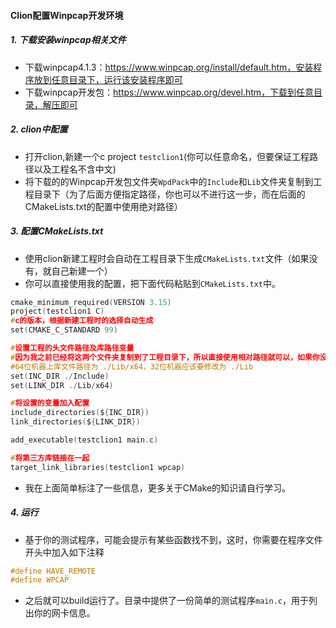 #### Clion配置Winpcap开发环境
##### 1. 下载安装winpcap相关文件  
* 下载winpcap4.1.3：https://www.winpcap.org/install/default.htm，安装程序放到任意目录下，运行该安装程序即可  
* 下载winpcap开发包：https://www.winpcap.org/devel.htm，下载到任意目录，解压即可
##### 2. clion中配置
* 打开clion,新建一个c project `testclion1`(你可以任意命名，但要保证工程路径以及工程名不含中文)
* 将下载的的Winpcap开发包文件夹`WpdPack`中的`Include`和`Lib`文件夹复制到工程目录下（为了后面方便指定路径，你也可以不进行这一步，而在后面的CMakeLists.txt的配置中使用绝对路径）
##### 3. 配置CMakeLists.txt
* 使用clion新建工程时会自动在工程目录下生成`CMakeLists.txt`文件（如果没有，就自己新建一个）
* 你可以直接使用我的配置，把下面代码粘贴到`CMakeLists.txt`中。
```c
cmake_minimum_required(VERSION 3.15)
project(testclion1 C)
#c的版本，根据新建工程时的选择自动生成
set(CMAKE_C_STANDARD 99)

#设置工程的头文件路径及库路径变量
#因为我之前已经将这两个文件夹复制到了工程目录下，所以直接使用相对路径就可以，如果你没有复制，就写绝对路径
#64位机器上库文件路径为 ./Lib/x64，32位机器应该要修改为 ./Lib
set(INC_DIR ./Include)
set(LINK_DIR ./Lib/x64)

#将设置的变量加入配置
include_directories(${INC_DIR})
link_directories(${LINK_DIR})

add_executable(testclion1 main.c)

#将第三方库链接在一起
target_link_libraries(testclion1 wpcap)
```
* 我在上面简单标注了一些信息，更多关于CMake的知识请自行学习。
##### 4. 运行
* 基于你的测试程序，可能会提示有某些函数找不到，这时，你需要在程序文件开头中加入如下注释
```c
#define HAVE_REMOTE
#define WPCAP
```
* 之后就可以build运行了。目录中提供了一份简单的测试程序`main.c`，用于列出你的网卡信息。